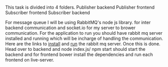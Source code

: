 This task is divided into 4 folders. 
Publisher backend
Publisher frontend
Subscriber frontend 
Subscriber backend

For message queue I will be using RabbitMQ's node js library. for inter backend communication and socket.io for my server to brower communication. 
For the application to run you should have rabbit mq server installed and running which will be incharge of handling the communication. Here are the links to [install](https://www.rabbitmq.com/download.html) and [run](https://pubs.vmware.com/vfabric53/index.jsp?topic=/com.vmware.vfabric.rabbitmq.3.2/getstart/install-start-server-ubuntu.html) the rabbit mq server. Once this is done. Head over to backend and node index.js/ npm start should start the backend and for frontend bower install the dependencies and run each frontend on live-server.